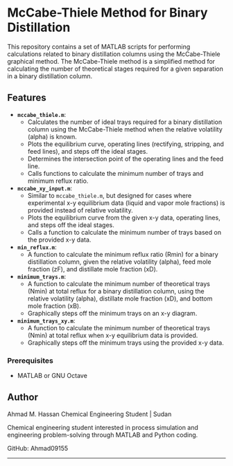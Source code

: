 # McCabe-Thiele Method for Binary Distillation

This repository contains a set of MATLAB scripts for performing calculations related to binary distillation columns using the McCabe-Thiele graphical method. The McCabe-Thiele method is a simplified method for calculating the number of theoretical stages required for a given separation in a binary distillation column.

## Features

* **`mccabe_thiele.m`**:
    * Calculates the number of ideal trays required for a binary distillation column using the McCabe-Thiele method when the relative volatility (alpha) is known.
    * Plots the equilibrium curve, operating lines (rectifying, stripping, and feed lines), and steps off the ideal stages.
    * Determines the intersection point of the operating lines and the feed line.
    * Calls functions to calculate the minimum number of trays and minimum reflux ratio.
* **`mccabe_xy_input.m`**:
    * Similar to `mccabe_thiele.m`, but designed for cases where experimental x-y equilibrium data (liquid and vapor mole fractions) is provided instead of relative volatility.
    * Plots the equilibrium curve from the given x-y data, operating lines, and steps off the ideal stages.
    * Calls a function to calculate the minimum number of trays based on the provided x-y data.
* **`min_reflux.m`**:
    * A function to calculate the minimum reflux ratio (Rmin) for a binary distillation column, given the relative volatility (alpha), feed mole fraction (zF), and distillate mole fraction (xD).
* **`minimum_trays.m`**:
    * A function to calculate the minimum number of theoretical trays (Nmin) at total reflux for a binary distillation column, using the relative volatility (alpha), distillate mole fraction (xD), and bottom mole fraction (xB).
    * Graphically steps off the minimum trays on an x-y diagram.
* **`minimum_trays_xy.m`**:
    * A function to calculate the minimum number of theoretical trays (Nmin) at total reflux when x-y equilibrium data is provided.
    * Graphically steps off the minimum trays using the provided x-y data.

### Prerequisites

* MATLAB or GNU Octave

## Author

Ahmad M. Hassan Chemical Engineering Student | Sudan

Chemical engineering student interested in process simulation and engineering problem-solving through MATLAB and Python coding.

GitHub: Ahmad09155



---
